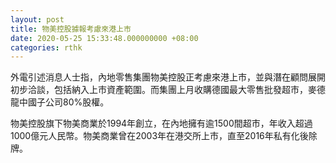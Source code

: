 ```yaml
---
layout: post
title: 物美控股據報考慮來港上市
date: 2020-05-25 15:33:48.000000000 +08:00
categories: rthk
---
```


外電引述消息人士指，內地零售集團物美控股正考慮來港上市，並與潛在顧問展開初步洽談，包括納入上市資產範圍。而集團上月收購德國最大零售批發超市，麥德龍中國子公司80%股權。

物美控股旗下物美商業於1994年創立，在內地擁有逾1500間超市，年收入超過1000億元人民幣。物美商業曾在2003年在港交所上市，直至2016年私有化後除牌。
